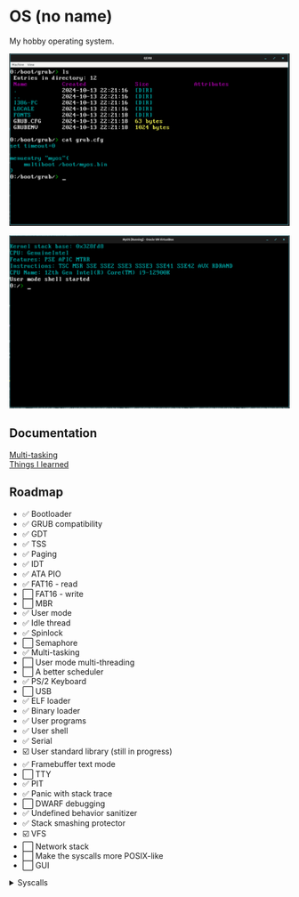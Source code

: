 # OS (no name)

My hobby operating system.

![Screenshot](docs/img/screenshot1.png)

![Screenshot](docs/img/screenshot2.png)

## Documentation

[Multi-tasking](docs/MULTITASKING.md)  
[Things I learned](docs/THINGS_I_LEARNED.md)

## Roadmap

- ✅ Bootloader
- ✅ GRUB compatibility
- ✅ GDT
- ✅ TSS
- ✅ Paging
- ✅ IDT
- ✅ ATA PIO
- ✅ FAT16 - read
- ⬜ FAT16 - write
- ⬜ MBR
- ✅ User mode
- ✅ Idle thread
- ✅ Spinlock
- ⬜ Semaphore
- ✅ Multi-tasking
- ⬜ User mode multi-threading
- ⬜ A better scheduler
- ✅ PS/2 Keyboard
- ⬜ USB
- ✅ ELF loader
- ✅ Binary loader
- ✅ User programs
- ✅ User shell
- ✅ Serial
- ☑️ User standard library (still in progress)
- ✅ Framebuffer text mode
- ⬜ TTY
- ✅ PIT
- ✅ Panic with stack trace
- ⬜ DWARF debugging
- ✅ Undefined behavior sanitizer
- ✅ Stack smashing protector
- ☑️ VFS
- ⬜ Network stack
- ⬜ Make the syscalls more POSIX-like
- ⬜ GUI

<details>
<summary>Syscalls</summary>

- ✅ fork
- ✅ exec
- ✅ create_process
- ✅ exit
- ⬜ kill
- ✅ wait
- ✅ sleep
- ✅ yield
- ✅ getpid
- ✅ open
- ✅ close
- ✅ read
- ⬜ write
- ⬜ lseek
- ✅ fstat
- ✅ getcwd (get_current_directory)
- ✅ chdir (set_current_directory)
- ✅ reboot
- ✅ shutdown
- ✅ malloc
- ✅ free
- ✅ calloc
- ⬜ realloc
- ⬜ brk
- ⬜ sbrk
- ⬜ mmap
- ⬜ munmap
- ✅ print
- ✅ getkey
- ✅ open_dir
- ⬜ dup
- ⬜ dup2
- ⬜ pipe
- ⬜ ioctl
- ⬜ readdir
- ⬜ closedir
- ⬜ signal
- ⬜ sigaction
- ⬜ fcntl
- ⬜ socket
- ⬜ connect
- ⬜ bind
- ⬜ listen
- ⬜ accept
- ⬜ gettimeoftheday
- ⬜ clock_gettime
- ⬜ nanosleep
- ⬜ time
- ⬜ errno
- ⬜ pthread_create

</details>
